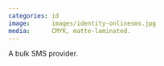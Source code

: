 ```yaml
---
categories: id
image:      images/identity-onlinesms.jpg
media:      CMYK, matte-laminated.
---
```

A bulk SMS provider.
